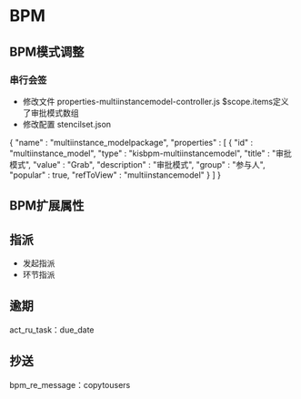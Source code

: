 # BPM
## BPM模式调整
### 串行会签
- 修改文件
properties-multiinstancemodel-controller.js 
$scope.items定义了审批模式数组
- 修改配置
stencilset.json

{
    "name" : "multiinstance_modelpackage",
    "properties" : [ {
      "id" : "multiinstance_model",
      "type" : "kisbpm-multiinstancemodel",
      "title" : "审批模式",
      "value" : "Grab",
      "description" : "审批模式",
      "group" : "参与人",
      "popular" : true,
      "refToView" : "multiinstancemodel"
    } ]
  }


## BPM扩展属性
## 指派
* 发起指派
* 环节指派
## 逾期
act_ru_task：due_date
## 抄送
bpm_re_message：copytousers

